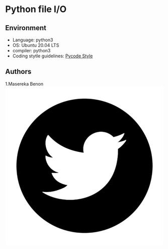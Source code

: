 # Python file  I/O

## Environment
- Language: python3
- OS: Ubuntu 20.04 LTS
- compiler: python3
- Coding stytle guidelines: [Pycode Style](https://sphinxcontrib-napoleon.readthedocs.io/en/latest/example_google.html)

## Authors
1.Masereka Benon [<img src ="https://github.com/Benonking/images/blob/main/Black-icon-Twitter-logo-transparent-PNG.png">](https://twitter.com/BenonKing)

